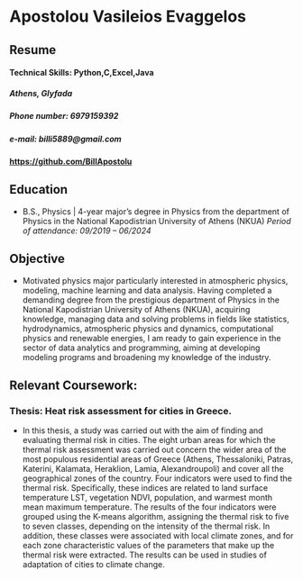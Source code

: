 # Apostolou Vasileios Evaggelos 
## Resume
#### Technical Skills: Python,C,Excel,Java 
##### _Athens, Glyfada_
##### _Phone number: 6979159392_
##### _e-mail: billi5889@gmail.com_
#### https://github.com/BillApostolu
## Education	        		
- B.S., Physics | 4-year major’s degree in Physics from the department of Physics in the National Kapodistrian University of Athens (NKUA) _Period of attendance: 09/2019 – 06/2024_

## Objective
- Motivated physics major particularly interested in atmospheric physics, modeling,  machine learning and data analysis. Having completed a demanding degree from the prestigious department of Physics in the National Kapodistrian University of Athens (NKUA), acquiring knowledge, managing data and solving problems in fields like statistics, hydrodynamics, atmospheric physics and dynamics, computational physics and renewable energies, I am ready to gain experience in the sector of data analytics and programming, aiming at developing modeling programs and broadening my knowledge of the industry.

## Relevant Coursework:
### Thesis: Heat risk assessment for cities in Greece.
- In this thesis, a study was carried out with the aim of finding and evaluating thermal risk in cities. The eight urban areas for which the thermal risk assessment was carried out concern the wider area of the most populous residential areas of Greece (Athens, Thessaloniki, Patras, Katerini, Kalamata, Heraklion, Lamia, Alexandroupoli) and cover all the geographical zones of the country. Four indicators were used to find the thermal risk. Specifically, these indices are related to land surface temperature LST, vegetation NDVI, population, and warmest month mean maximum temperature. The results of the four indicators were grouped using the K-means algorithm, assigning the thermal risk to five to seven classes, depending on the intensity of the thermal risk. In addition, these classes were associated with local climate zones, and for each zone characteristic values of the parameters that make up the thermal risk were extracted. The results can be used in studies of adaptation of cities to climate change.

